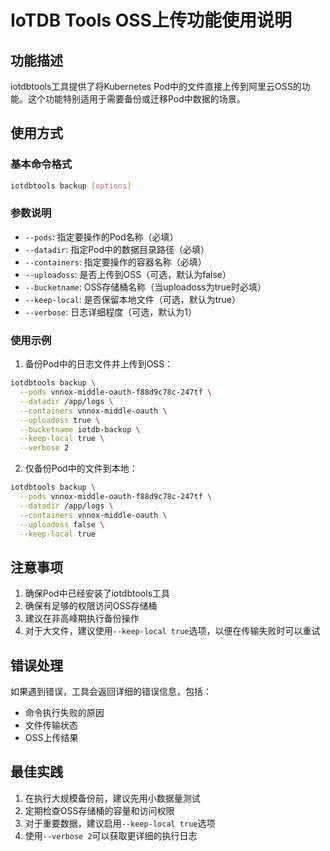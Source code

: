 # IoTDB Tools OSS上传功能使用说明

## 功能描述
iotdbtools工具提供了将Kubernetes Pod中的文件直接上传到阿里云OSS的功能。这个功能特别适用于需要备份或迁移Pod中数据的场景。

## 使用方式

### 基本命令格式
```bash
iotdbtools backup [options]
```

### 参数说明
- `--pods`: 指定要操作的Pod名称（必填）
- `--datadir`: 指定Pod中的数据目录路径（必填）
- `--containers`: 指定要操作的容器名称（必填）
- `--uploadoss`: 是否上传到OSS（可选，默认为false）
- `--bucketname`: OSS存储桶名称（当uploadoss为true时必填）
- `--keep-local`: 是否保留本地文件（可选，默认为true）
- `--verbose`: 日志详细程度（可选，默认为1）

### 使用示例

1. 备份Pod中的日志文件并上传到OSS：
```bash
iotdbtools backup \
  --pods vnnox-middle-oauth-f88d9c78c-247tf \
  --datadir /app/logs \
  --containers vnnox-middle-oauth \
  --uploadoss true \
  --bucketname iotdb-backup \
  --keep-local true \
  --verbose 2
```

2. 仅备份Pod中的文件到本地：
```bash
iotdbtools backup \
  --pods vnnox-middle-oauth-f88d9c78c-247tf \
  --datadir /app/logs \
  --containers vnnox-middle-oauth \
  --uploadoss false \
  --keep-local true
```

## 注意事项
1. 确保Pod中已经安装了iotdbtools工具
2. 确保有足够的权限访问OSS存储桶
3. 建议在非高峰期执行备份操作
4. 对于大文件，建议使用`--keep-local true`选项，以便在传输失败时可以重试

## 错误处理
如果遇到错误，工具会返回详细的错误信息，包括：
- 命令执行失败的原因
- 文件传输状态
- OSS上传结果

## 最佳实践
1. 在执行大规模备份前，建议先用小数据量测试
2. 定期检查OSS存储桶的容量和访问权限
3. 对于重要数据，建议启用`--keep-local true`选项
4. 使用`--verbose 2`可以获取更详细的执行日志 